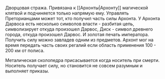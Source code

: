 Дворцовая стража.
Привязана к [[Архонты|Архонту]] магической клятвой и подчиняется только напрямую ему. 
Управлять Преторианцами может тот, кто получил часть силы Архонта. У Архонта Дарвоса есть несколько символов власти - разбитая цепь, символизирует откуда произошел Дарвос, Диск - символ древнего города, откуда произошел Дарвос. И золотая печать императора. Получить силу можно завладев одним из предметов. Архонт мог на время передать часть своих регалий если область применения 100 - 200 км от полиса.

Металическая сколопедра присасывается когда носитель при смерти. Носитель получает силу, но становится не совсем разумным и выполняет приказы.